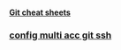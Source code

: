 
#### [Git cheat sheets](https://gist.github.com/anh0701/6005619668e290eddf5bdfef1682cbc5#file-git-cheatsheet-md)

### [config multi acc git ssh](https://github.com/anh0701/learning/blob/main/git/multi-git-ssh.md)